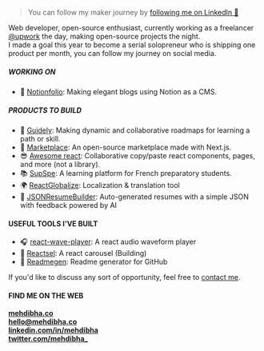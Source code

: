 > You can follow my maker journey by [following me on LinkedIn 💌](https://www.linkedin.com/in/mehdibha)

Web developer, open-source enthusiast, currently working as a freelancer <a href="https://www.upwork.com/freelancers/~01bf255619b222c4d2">@upwork</a> the day, making open-source projects the night. 
<br/>
I made a goal this year to become a serial solopreneur who is shipping one product per month, you can follow my journey on social media.

##### WORKING ON
- 📖 [Notionfolio](https://notionfol.io): Making elegant blogs using Notion as a CMS.

##### PRODUCTS TO BUILD
- 🚀 [Guidely](https://mehdibha.co/projects/guidely): Making dynamic and collaborative roadmaps for learning a path or skill.
- 🛒 [Marketplace](https://mehdibha.co/projects/guidely): An open-source marketplace made with Next.js.
- 😎 [Awesome react](https://mehdibha.co/projects/guidely): Collaborative copy/paste react components, pages, and more (not a library).
- 📚 [SupSpe](https://mehdibha.co/projects/guidely): A learning platform for French preparatory students.
- 🌍 [ReactGlobalize](https://mehdibha.co/projects/guidely): Localization & translation tool
- 📄 [JSONResumeBuilder](https://mehdibha.co/projects/reactsel): Auto-generated resumes with a simple JSON with feedback powered by AI

#### USEFUL TOOLS I'VE BUILT
- 🎧 [react-wave-player](https://github.com/mehdibha/react-wave-player): A react audio waveform player
- 🎠 [Reactsel](https://mehdibha.co/projects/reactsel): A react carousel (Building)
- 📜 [Readmegen](https://mehdibha.co/projects/reactsel): Readme generator for GitHub

If you'd like to discuss any sort of opportunity, feel free to [contact me](mailto:hello@mehdibha.co).

#### FIND ME ON THE WEB
**<a href="https://www.mehdibha.com">mehdibha.co</a>**<br/>
**hello@mehdibha.co**<br/>
**<a href="https://www.linkedin.com/in/mehdibha/">linkedin.com/in/mehdibha</a>**<br/>
**<a href="https://twitter.com/mehdibha_">twitter.com/mehdibha_</a>**
